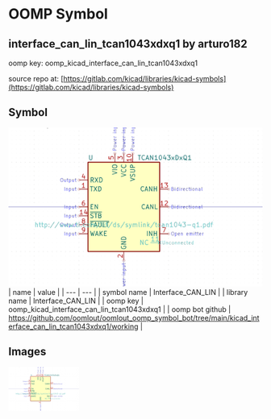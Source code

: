 # OOMP Symbol  
## interface_can_lin_tcan1043xdxq1  by arturo182  
  
oomp key: oomp_kicad_interface_can_lin_tcan1043xdxq1  
  
source repo at: [https://gitlab.com/kicad/libraries/kicad-symbols](https://gitlab.com/kicad/libraries/kicad-symbols)  
## Symbol  
  
[![working.png](working_600.png)](working.png)  
| name | value | 
| --- | --- | 
| symbol name | Interface_CAN_LIN | 
| library name | Interface_CAN_LIN | 
| oomp key | oomp_kicad_interface_can_lin_tcan1043xdxq1 | 
| oomp bot github | https://github.com/oomlout/oomlout_oomp_symbol_bot/tree/main/kicad_interface_can_lin_tcan1043xdxq1/working | 
## Images  
  
[![working.png](working_140.png)](working.png)  

